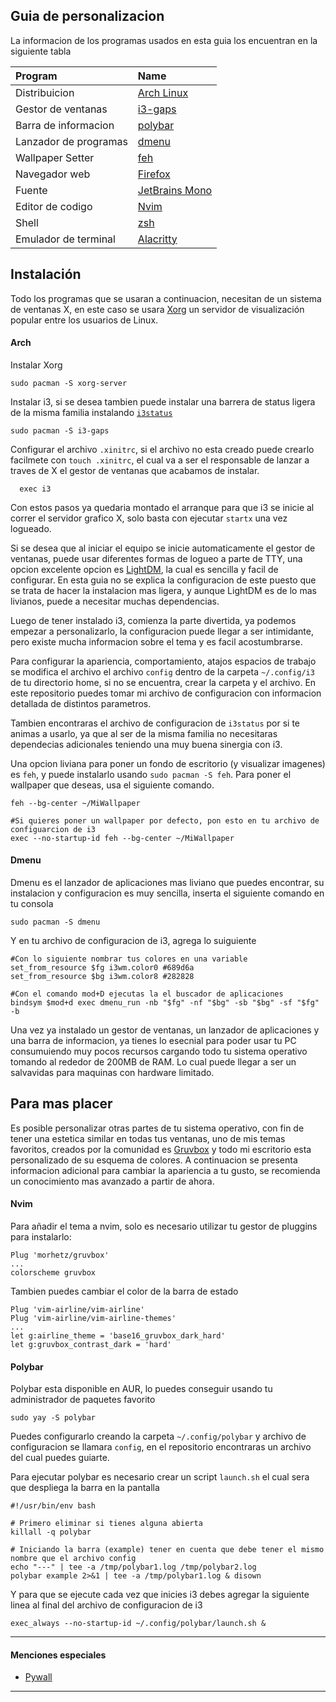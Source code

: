 ## Guia de personalizacion

La informacion de los programas usados en esta guia los encuentran en la siguiente tabla

| Program                             | Name                                                                                                                           |
| :---                                | :---                                                                                                                           |
| Distribuicion                       | [Arch Linux](https://www.archlinux.org/)                                                                                       |
| Gestor de ventanas                     | [i3-gaps](https://github.com/Airblader/i3)                                                                                  |
| Barra de informacion                                | [polybar](https://github.com/jaagr/polybar)                                                                                    |
| Lanzador de programas                    | [dmenu](https://github.com/stilvoid/dmenu)                                                                                  |
| Wallpaper Setter                    | [feh](https://github.com/derf/feh)                                                                                             |
| Navegador web                         | [Firefox](https://firefox.com)                                                                                                 |                                                                                   |
| Fuente                              | [JetBrains Mono](https://www.jetbrains.com/es-es/lp/mono/)                                                                                 |
| Editor de codigo                         | [Nvim](https://neovim.io/)                                                                                                     |                                                                          |
| Shell                               | [zsh](https://www.zsh.org/)                                                                                                    |
| Emulador de terminal                  | [Alacritty](https://github.com/alacritty/alacritty)                                                                                                 |

## Instalación

Todo los programas que se usaran a continuacion, necesitan de un sistema de ventanas X, en este caso se usara [Xorg](https://wiki.archlinux.org/title/xorg) un servidor de visualización popular entre los usuarios de Linux.

#### Arch

Instalar Xorg
```
sudo pacman -S xorg-server
```

Instalar i3, si se desea tambien puede instalar una barrera de status ligera de la misma familia instalando [`i3status`](https://github.com/Tazeg/i3status)

```
sudo pacman -S i3-gaps
```
Configurar el archivo `.xinitrc`, si el archivo no esta creado puede crearlo facilmete con `touch .xinitrc`, el cual va a ser el responsable de lanzar a traves de X el gestor de ventanas que acabamos de instalar.
```
  exec i3
```
Con estos pasos ya quedaria montado el arranque para que i3 se inicie al correr el servidor grafico X, solo basta con ejecutar `startx` una vez logueado.

Si se desea que al iniciar el equipo se inicie automaticamente el gestor de ventanas, puede usar diferentes formas de logueo a parte de TTY, una opcion excelente opcion  es [LightDM](https://wiki.archlinux.org/title/LightDM), la cual es sencilla y facil de configurar. En esta guia no se explica la configuracion de este puesto que se trata de hacer la instalacion mas ligera, y aunque LightDM es de lo mas livianos, puede a necesitar muchas dependencias.

Luego de tener instalado i3, comienza la parte divertida, ya podemos empezar a personalizarlo, la configuracion puede llegar a ser intimidante, pero existe mucha informacion sobre el tema y es facil acostumbrarse.

Para configurar la apariencia, comportamiento, atajos espacios de trabajo se modifica el archivo el archivo `config` dentro de la carpeta `~/.config/i3` de tu directorio home, si no se encuentra, crear la carpeta y el archivo. En este repositorio puedes tomar mi archivo de configuracion con informacion detallada de distintos parametros. 

Tambien encontraras el archivo de configuracion de `i3status` por si te animas a usarlo, ya que al ser de la misma familia no necesitaras dependecias adicionales teniendo una muy buena sinergia con i3. 

Una opcion liviana para poner un fondo de escritorio (y visualizar imagenes) es `feh`, y puede instalarlo usando `sudo pacman -S feh`. Para poner el wallpaper que deseas, usa el siguiente comando.
```
feh --bg-center ~/MiWallpaper

#Si quieres poner un wallpaper por defecto, pon esto en tu archivo de configuarcion de i3
exec --no-startup-id feh --bg-center ~/MiWallpaper
```

#### Dmenu

Dmenu es el lanzador de aplicaciones mas liviano que puedes encontrar, su instalacion y configuracion es muy sencilla, inserta el siguiente comando en tu consola
```
sudo pacman -S dmenu
```
Y en tu archivo de configuracion de i3, agrega lo suiguiente 
```
#Con lo siguiente nombrar tus colores en una variable
set_from_resource $fg i3wm.color0 #689d6a
set_from_resource $bg i3wm.color8 #282828

#Con el comando mod+D ejecutas la el buscador de aplicaciones
bindsym $mod+d exec dmenu_run -nb "$fg" -nf "$bg" -sb "$bg" -sf "$fg" -b
```

Una vez ya instalado un gestor de ventanas, un lanzador de aplicaciones y una barra de informacion, ya tienes lo esecnial para poder usar tu PC consumuiendo muy pocos recursos cargando todo tu sistema operativo tomando al rededor de 200MB de RAM. Lo cual puede llegar a ser un salvavidas para maquinas con hardware limitado.

## Para mas placer 
Es posible personalizar otras partes de tu sistema operativo, con fin de tener una estetica similar en todas tus ventanas, uno de mis temas favoritos, creados por la comunidad es [Gruvbox](https://github.com/morhetz/gruvbox) y todo mi escritorio esta personalizado de su esquema de colores. A continuacion se presenta informacion adicional para cambiar la apariencia a tu gusto, se recomienda un conocimiento mas avanzado a partir de ahora.



#### Nvim  
Para añadir el tema a nvim, solo es necesario utilizar tu gestor de pluggins para instalarlo:
```
Plug 'morhetz/gruvbox'
...
colorscheme gruvbox 
```
Tambien puedes cambiar el color de la barra de estado

```
Plug 'vim-airline/vim-airline'
Plug 'vim-airline/vim-airline-themes'
...
let g:airline_theme = 'base16_gruvbox_dark_hard'
let g:gruvbox_contrast_dark = 'hard'
```

#### Polybar 

Polybar esta disponible en AUR, lo puedes conseguir usando tu administrador de paquetes favorito
```
sudo yay -S polybar
```
Puedes configurarlo creando la carpeta `~/.config/polybar` y archivo de configuracion se llamara `config`, en el repositorio encontraras un archivo del cual puedes guiarte.

Para ejecutar polybar es necesario crear un script `launch.sh` el cual sera que despliega la barra en la pantalla 
```
#!/usr/bin/env bash

# Primero eliminar si tienes alguna abierta
killall -q polybar

# Iniciando la barra (example) tener en cuenta que debe tener el mismo nombre que el archivo config
echo "---" | tee -a /tmp/polybar1.log /tmp/polybar2.log
polybar example 2>&1 | tee -a /tmp/polybar1.log & disown
```

Y para que se ejecute cada vez que inicies i3 debes agregar la siguiente linea al final del archivo de configuracion de i3
```
exec_always --no-startup-id ~/.config/polybar/launch.sh &
```

---
#### Menciones especiales
- [Pywall](https://github.com/dylanaraps/pywal)
---




